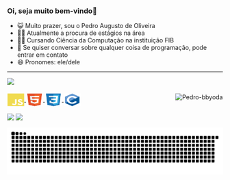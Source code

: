 ### Oi, seja muito bem-vindo👋
- 😺 Muito prazer, sou o Pedro Augusto de Oliveira
- 🐱‍💻 Atualmente a procura de estágios na área
- 👨‍💻 Cursando Ciência da Computação na instituição FIB
- 💬 Se quiser conversar sobre qualquer coisa de programação, pode entrar em contato
- 😄 Pronomes: ele/dele
________________________________________________________________________________________________________________________________________________
<div>
  <a href="https://github.com/PedroAugOliveira">
  <img height="180em" src="https://github-readme-stats.vercel.app/api?username=PedroAugOliveira&show_icons=true&theme=synthwave&include_all_commits=true&count_private=true"/>
  
</div>
  
<div style="display: inline_block"><br>
  <img align="center" alt="Pedro-Js" height="30" width="40" src="https://raw.githubusercontent.com/devicons/devicon/master/icons/javascript/javascript-plain.svg">
  <img align="center" alt="Pedro-HTML" height="30" width="40" src="https://raw.githubusercontent.com/devicons/devicon/master/icons/html5/html5-original.svg">
  <img align="center" alt="Pedro-CSS" height="30" width="40" src="https://raw.githubusercontent.com/devicons/devicon/master/icons/css3/css3-original.svg">
  <img align="center" alt="Pedro-CSS" height="30" width="40" src="https://raw.githubusercontent.com/devicons/devicon/master/icons/c/c-original.svg">
  <img align="right" alt="Pedro-bbyoda" src="https://cdn.discordapp.com/attachments/468996747344084992/872940577509998642/tenor.gif">
</div>
  
  
<div>
  <br>
  <a href="https://instagram.com/pe_augustx" target="_blank"><img src="https://img.shields.io/badge/-Instagram-%23E4405F?style=for-the-badge&logo=instagram&logoColor=white" target="_blank"></a>
  <a href = "mailto:pedro.oliveira.cc01@gmail.com"><img src="https://img.shields.io/badge/-Gmail-%23333?style=for-the-badge&logo=gmail&logoColor=white" target="_blank"></a> 
</div>
 
  ![Snake animation](https://github.com/PedroAugOliveira/PedroAugOliveira/blob/output/github-contribution-grid-snake.svg)
